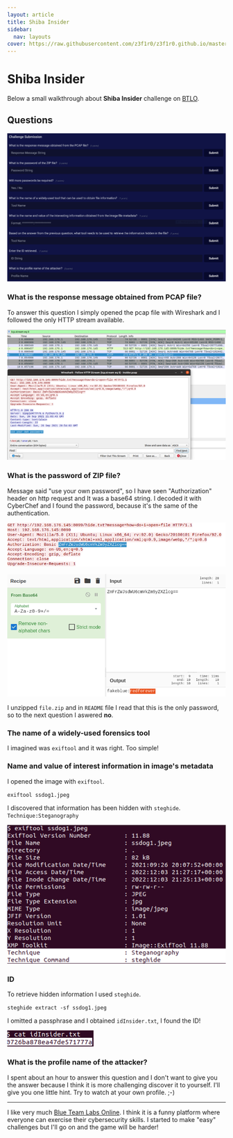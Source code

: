 ```yaml
---
layout: article
title: Shiba Insider
sidebar:
  nav: layouts
cover: https://raw.githubusercontent.com/z3f1r0/z3f1r0.github.io/master/img/shiba/dog.jpeg
---
```

# Shiba Insider
Below a small walkthrough about **Shiba Insider** challenge on [BTLO](https://blueteamlabs.online/).

## Questions
![Alt text](https://raw.githubusercontent.com/z3f1r0/z3f1r0.github.io/master/img/shiba/0.png)

### What is the response message obtained from PCAP file?
To answer this question I simply opened the pcap file with Wireshark and I followed the only HTTP stream available.

![Alt text](https://raw.githubusercontent.com/z3f1r0/z3f1r0.github.io/master/img/shiba/1.png)

### What is the password of ZIP file?
Message said "use your own password", so I have seen "Authorization" header on http request and It was a base64 string. I decoded it with CyberChef and I found the password, because it's the same of the authentication.

![Alt text](https://raw.githubusercontent.com/z3f1r0/z3f1r0.github.io/master/img/shiba/2.png)

![Alt text](https://raw.githubusercontent.com/z3f1r0/z3f1r0.github.io/master/img/shiba/2.1.png)

I unzipped `file.zip` and in `README` file I read that this is the only password, so to the next question I aswered **no**.

### The name of a widely-used forensics tool
I imagined was `exiftool` and it was right. Too simple!

###  Name and value of interest information in image's metadata
I opened the image with `exiftool`.
```
exiftool ssdog1.jpeg
```
I discovered that information has been hidden with `steghide`.
`Technique:Steganography`

![Alt text](https://raw.githubusercontent.com/z3f1r0/z3f1r0.github.io/master/img/shiba/3.png)

### ID 
To retrieve hidden information I used `steghide`.
```
steghide extract -sf ssdog1.jpeg
```
I omitted a passphrase and I obtained `idInsider.txt`, I found the ID!

![Alt text](https://raw.githubusercontent.com/z3f1r0/z3f1r0.github.io/master/img/shiba/4.png)

### What is the profile name of the attacker?
I spent about an hour to answer this question and I don't want to give you the answer because I think it is more challenging discover it to yourself.
I'll give you one little hint. Try to watch at your own profile. ;-)

---

I like very much [Blue Team Labs Online](https://blueteamlabs.online/). I think it is a funny platform where everyone can exercise  their cybersecurity skills. I started to make "easy" challenges but I'll go on and the game will be harder!
